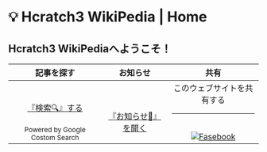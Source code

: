 # 💡 Hcratch3 WikiPedia | Home

## Hcratch3 WikiPediaへようこそ！

<link href=”https://use.fontawesome.com/releases/v6.0.0/css/all.css” rel=”stylesheet”>

| 記事を探す | お知らせ　| 共有 |
| :-: | :-: | :-: |
| <br><br> [『検索🔍️』する](search.md) <br><br> <sub>Powered by Google Costom Search</sub> | <br><br> [『お知らせ📢』を開く](announce.md) | このウェブサイトを共有する <br> <hr> <br> <a href="http://www.facebook.com/share.php?u=https://hcratch3.github.io/wiki" rel="nofollow noopener" target="_blank">![Fasebook](https://img.icons8.com/?size=100&id=118466&format=png&color=000000)</a>
